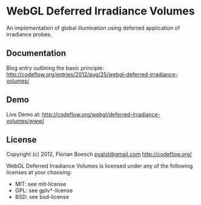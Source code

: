 WebGL Deferred Irradiance Volumes
=================================

An implementation of global illumination using deferred application of irradiance probes.

Documentation
-------------

Blog entry outlining the basic principle: http://codeflow.org/entries/2012/aug/25/webgl-deferred-irradiance-volumes/

Demo
----

Live Demo at: http://codeflow.org/webgl/deferred-irradiance-volumes/www/

License
-------

Copyright (c) 2012, Florian Boesch <pyalot@gmail.com> http://codeflow.org/

WebGL Deferred Irradiance Volumes is licensed under any of the following licenses at your choosing:

 * MIT: see mit-license
 * GPL: see gplv*-license
 * BSD: see bsd-license
